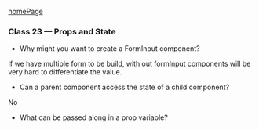 [homePage](https://henok-6411.github.io/reading-notes)

### Class 23 — Props and State

- Why might you want to create a FormInput component?
 
 If we have multiple form to be build, with out formInput components will be very hard to differentiate the value.

- Can a parent component access the state of a child component?

 No

- What can be passed along in a prop variable?


 
